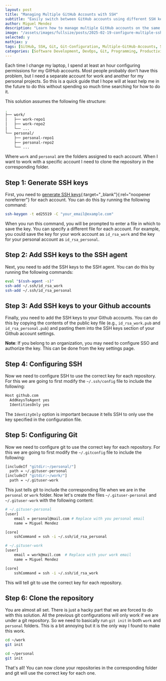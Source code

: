 ```yaml
---
layout: post
title: "Managing Multiple GitHub Accounts with SSH"
subtitle: "Easily switch between GitHub accounts using different SSH keys"
author: Miguel Mendez
description: "Learn how to manage multiple GitHub accounts on the same computer using SSH keys and Git configuration. This step-by-step guide covers SSH key setup, Git configuration, and automating repository access, making it easy to switch between work and personal accounts without conflicts."
image: "/assets/images/fullsize/posts/2025-02-19-configure-multiple-ssh-keys-git/thumbnail.jpg"
selected: y
mathjax: y
tags: [GitHub, SSH, Git, Git-Configuration, Multiple-GitHub-Accounts, SSH-Keys, Version-Control]  
categories: [Software Development, DevOps, Git, Programming, Productivity, Tech Guides]  
---
```


Each time I change my laptop, I spend at least an hour configuring permissions for my GitHub accounts. Most people probably don’t have this problem, but I need a separate account for work and another for my personal projects. So this is a quick guide that I hope will at least help me in the future to do this without spending so much time searching for how to do it.

This solution assumes the following file structure:

```bash
.
├── work/
│   ├── work-repo1
│   ├── work-repo2
│   └── ...
└── personal/
    ├── personal-repo1
    ├── personal-repo2
    └── ...
```

Where `work` and `personal` are the folders assigned to each account. When I want to work with a specific account I need to clone the repository in the corresponding folder.

## Step 1: Generate SSH keys

First, you need to [generate SSH keys](https://docs.github.com/en/authentication/connecting-to-github-with-ssh/generating-a-new-ssh-key-and-adding-it-to-the-ssh-agent){:target="_blank"}{:rel="noopener noreferrer"} for each account. You can do this by running the following command:

```bash
ssh-keygen -t ed25519 -C "your_email@example.com"
```

When you run this command, you will be prompted to enter a file in which to save the key. You can specify a different file for each account. For example, you could save the key for your work account as `id_rsa_work` and the key for your personal account as `id_rsa_personal`.

## Step 2: Add SSH keys to the SSH agent

Next, you need to add the SSH keys to the SSH agent. You can do this by running the following commands:

```bash
eval "$(ssh-agent -s)"
ssh-add ~/.ssh/id_rsa_work
ssh-add ~/.ssh/id_rsa_personal
```

## Step 3: Add SSH keys to your Github accounts

Finally, you need to add the SSH keys to your Github accounts. You can do this by copying the contents of the public key file (e.g., `id_rsa_work.pub` and `id_rsa_personal.pub`) and pasting them into the SSH keys section of your Github account settings.

**Note**: If you belong to an organization, you may need to configure SSO and authorize the key. This can be done from the key settings page.

## Step 4: Configuring SSH

Now we need to configure SSH to use the correct key for each repository. For this we are going to first modify the `~/.ssh/config` file to include the following:

```bash
Host github.com
  AddKeysToAgent yes
  IdentitiesOnly yes  
```

The `IdentityOnly` option is important because it tells SSH to only use the key specified in the configuration file.

## Step 5: Configuring Git

Now we need to configure git to use the correct key for each repository. For this we are going to first modify the `~/.gitconfig` file to include the following:

```bash
[includeIf "gitdir:~/personal/"]
  path = ~/.gituser-personal
[includeIf "gitdir:~/work/"]
  path = ~/.gituser-work
```

This just tells git to include the corresponding file when we are in the `personal` or `work` folder. Now let's create the files `~/.gituser-personal` and `~/.gituser-work` with the following content:

```bash
# ~/.gituser-personal
[user]
    email = personal@mail.com # Replace with you personal email
    name = Miguel Mendez

[core]
    sshCommand = ssh -i ~/.ssh/id_rsa_personal
```

```bash
# ~/.gituser-work
[user]
    email = work@mail.com  # Replace with your work email
    name = Miguel Mendez

[core]
    sshCommand = ssh -i ~/.ssh/id_rsa_work
```

This will tell git to use the correct key for each repository. 

## Step 6: Clone the repository

You are almost all set. There is just a hacky part that we are forced to do with this solution. All the previous git configurations will only work if we are under a git repository. So we need to basically run `git init` in both `work` and `personal` folders. This is a bit annoying but it is the only way I found to make this work.

```bash
cd ~/work
git init

cd ~/personal
git init
```

That's all! You can now clone your repositories in the corresponding folder and git will use the correct key for each one.